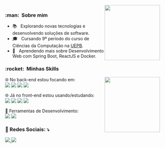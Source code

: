 <a href="https://github.com/tiduswr">
  <img height="180em" src="https://github-readme-stats-tiduswr.vercel.app/api?username=tiduswr&theme=dracula&show_icons=true" align="right" />
</a>

<h3> :man: &nbsp;Sobre mim </h1>

- 📚 &nbsp; Explorando novas tecnologias e desenvolvendo soluções de software.
- 🎓 &nbsp; Cursando 9º período do curso de Ciências da Computação na <a href="https://uepb.edu.br/">UEPB</a>.
- 🌱 &nbsp; Aprendendo mais sobre Desenvolvimento Web com Spring Boot, ReactJS e Docker.

<h3> :rocket: &nbsp;Minhas Skills </h1>

<a href="https://github.com/tiduswr">
  <img height="180em" src="https://github-readme-stats-tiduswr.vercel.app/api/top-langs/?username=tiduswr&layout=compact&langs_count=7&theme=dracula" align="right"/>
</a>

<p align="left">
  🌐 No back-end estou focando em: <br>
  <img src="https://img.shields.io/badge/Java-ED8B00?style=for-the-badge&logo=java&logoColor=white"></a>
  <img src="https://img.shields.io/badge/spring-%236DB33F.svg?style=for-the-badge&logo=spring&logoColor=white"></a>
  <img src="https://img.shields.io/badge/MySQL-00000F?style=for-the-badge&logo=mysql&logoColor=white"></a>
  <img src="https://img.shields.io/badge/docker-%230db7ed.svg?style=for-the-badge&logo=docker&logoColor=white"></a>
</p>

<p align="left">
  🌐 Já no front-end estou usando/estudando: <br>
  <img src="https://img.shields.io/badge/react-%2320232a.svg?style=for-the-badge&logo=react&logoColor=%2361DAFB">
  <img src="https://img.shields.io/badge/javascript-%23323330.svg?style=for-the-badge&logo=javascript&logoColor=%23F7DF1E">
  <img src="https://img.shields.io/badge/css3-%231572B6.svg?style=for-the-badge&logo=css3&logoColor=white">
  <img src="https://img.shields.io/badge/html5-%23E34F26.svg?style=for-the-badge&logo=html5&logoColor=white">
</p>

<p align="left">
  💼 Ferramentas de Desenvolvimento: <br>
  <img src="https://img.shields.io/badge/IntelliJ_IDEA-000000.svg?style=for-the-badge&logo=intellij-idea&logoColor=white">
  <img src="https://img.shields.io/badge/VSCode-0078D4?style=for-the-badge&logo=visual%20studio%20code&logoColor=white">
</p>

<h3> 
  <p align="left">
    💌 Redes Sociais: ⤵️
  </p>
</h1>

<p align="left">
  <a href="https://br.linkedin.com/in/harllemnascimento" target="_blank" alt="Linkedin">
  <img src="https://img.shields.io/badge/-Linkedin-0e76a8?style=flat-square&logo=Linkedin&logoColor=white&link=https://br.linkedin.com/in/harllemnascimento"/>

  <a href="https://www.instagram.com/tidus.wr/" target="_blank" alt="Instagram">
  <img src="https://img.shields.io/badge/-Instagram-DF0174?style=flat-square&labelColor=DF0174&logo=instagram&logoColor=white&link=https://www.instagram.com/tidus.wr/"/>
</p>
